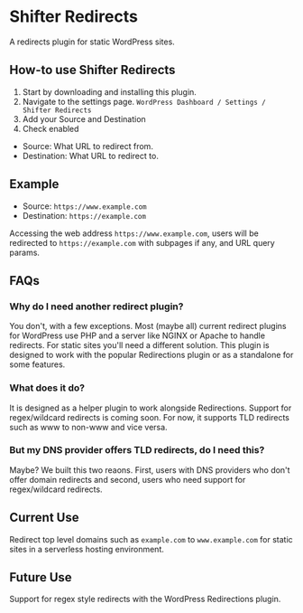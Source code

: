 # Shifter Redirects

A redirects plugin for static WordPress sites.

## How-to use Shifter Redirects

1. Start by downloading and installing this plugin.
2. Navigate to the settings page. `WordPress Dashboard / Settings / Shifter Redirects`
3. Add your Source and Destination
4. Check enabled

- Source: What URL to redirect from.
- Destination: What URL to redirect to.

## Example

- Source: `https://www.example.com`
- Destination: `https://example.com`

Accessing the web address `https://www.example.com`, users will be redirected to `https://example.com` with subpages if any, and URL query params.

## FAQs

### Why do I need another redirect plugin?

You don't, with a few exceptions. Most (maybe all) current redirect plugins for WordPress use PHP and a server like NGINX or Apache to handle redirects. For static sites you'll need a different solution. This plugin is designed to work with the popular Redirections plugin or as a standalone for some features.

### What does it do?

It is designed as a helper plugin to work alongside Redirections. Support for regex/wildcard redirects is coming soon. For now, it supports TLD redirects such as www to non-www and vice versa.

### But my DNS provider offers TLD redirects, do I need this?

Maybe? We built this two reaons. First, users with DNS providers who don't offer domain redirects and second, users who need support for regex/wildcard redirects.

## Current Use
Redirect top level domains such as `example.com` to `www.example.com` for static sites in a serverless hosting environment.

## Future Use
Support for regex style redirects with the WordPress Redirections plugin.
